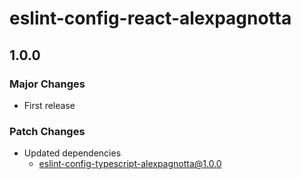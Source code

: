 # eslint-config-react-alexpagnotta

## 1.0.0

### Major Changes

- First release

### Patch Changes

- Updated dependencies
  - eslint-config-typescript-alexpagnotta@1.0.0
